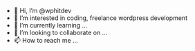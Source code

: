 - 👋 Hi, I’m @wphitdev
- 👀 I’m interested in coding, freelance wordpress development
- 🌱 I’m currently learning ...
- 💞️ I’m looking to collaborate on ...
- 📫 How to reach me ...

<!---
wphitdev/wphitdev is a ✨ special ✨ repository because its `README.md` (this file) appears on your GitHub profile.
You can click the Preview link to take a look at your changes.
--->
